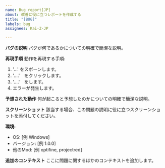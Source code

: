 ```yaml
---
name: Bug report[JP]
about: 改善に役に立つレポートを作成する
title: "[BUG]"
labels: bug
assignees: Kai-Z-JP

---
```


**バグの説明**
バグが何であるかについての明確で簡潔な説明。

**再現手順**
動作を再現する手順:
1. '...' をスポーンします。
2. '....'　をクリックします。
3. '....'　をします。
4. エラーが発生します。

**予想された動作**
何が起こると予想したのかについての明確で簡潔な説明。

**スクリーンショット**
該当する場合、この問題の説明に役に立つスクリーンショットを添付してください。

**環境:**
 - OS: [例 Windows]
 - バージョン: [例 1.0.0]
 - 他のMod: [例 optifine, projectred]

**追加のコンテキスト**
ここに問題に関するほかのコンテキストを追加します。
